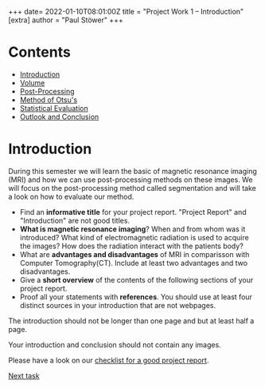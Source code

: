 +++
date= 2022-01-10T08:01:00Z
title = "Project Work 1 – Introduction"
[extra]
author = "Paul Stöwer"
+++

# Contents

- [Introduction](/archive/WS2021/introduction)
- [Volume](/archive/WS2021/volume)
- [Post-Processing](/archive/WS2021/postprocessing)
- [Method of Otsu's](/archive/WS2021/otsu)
- [Statistical Evaluation](/archive/WS2021/evaluation)
- [Outlook and Conclusion](/archive/WS2021/conclusion)


# Introduction

During this semester we will learn the basic of magnetic resonance imaging (MRI) and how we can use post-processing methods on these images.
We will focus on the post-processing method called segmentation and will take a look on how to evaluate our method.

- Find an **informative title** for your project report. "Project Report" and "Introduction" are not good titles.
- **What is magnetic resonance imaging**?
  When and from whom was it introduced? What kind of electromagnetic radiation is used to acquire the images? How does the radiation interact with the patients body? 
- What are **advantages and disadvantages** of MRI in comparisson with Computer Tomography(CT). Include at least two advantages and
  two disadvantages.
- Give a **short overview** of the contents of the following sections of your project report.
- Proof all your statements with **references**. You should use at least four distinct sources in your introduction that are
  not webpages.


The introduction should not be longer than one page and but at least half a page. 


Your introduction and conclusion should not contain any images.

Please have a look on our [checklist for a good project report](../checklist).
<!--Whenever we refer to the maximum length of a section we're not counting figures and tables and just consider the length-->
<!--of the text.-->

[Next task](/volume)


